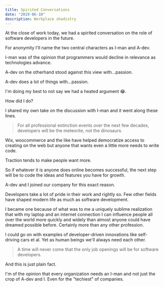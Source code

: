 ```yaml
---
title: Spirited Conversations
date: "2019-06-10"
description: Workplace shadistry 
---
```


At the close of work today, we had a spirited conversation on the role of software developers in the future.

For anonymity I'll name the two central characters as I-man and A-dev.

I-man was of the opinion that programmers would decline in relevance as technologies advance.

A-dev on the otherhand stood against this view with...passion.

A-dev does a lot of things with...passion.

I'm doing my best to not say we had a heated argument 😂.

How did I do?

I shared my own take on the discussion with I-man and it went along these lines.

> For all professional extinction events over the next few decades, developers will be the meteorite, not the dinosaurs.

Wix, woocommerce and the like have helped democratize access to creating on the web but anyone that wants even a little more needs to write code.

Traction tends to make people want more.

So if whatever it is anyone does online becomes successful, the next step will be to code the ideas and features you have for growth.

A-dev and I joined our company for this exact reason.

Developers take a lot of pride in their work and rightly so. Few other fields have shaped modern life as much as software development.

I became one because of what was to me a uniquely sublime realization that with my laptop and an internet connection I can influence people all over the world more quickly and widely than almost anyone could have dreamed possible before. Certainly more than any other profession.

I could go on with examples of developer-driven innovations like self-driving cars et al. Yet as human beings we'll always need each other.

> A time will never come that the only job openings will be for software developers.

And this is just plain fact.

I'm of the opinion that every organization needs an I-man and not just the crop of A-dev and I. Even for the "techiest" of companies.
